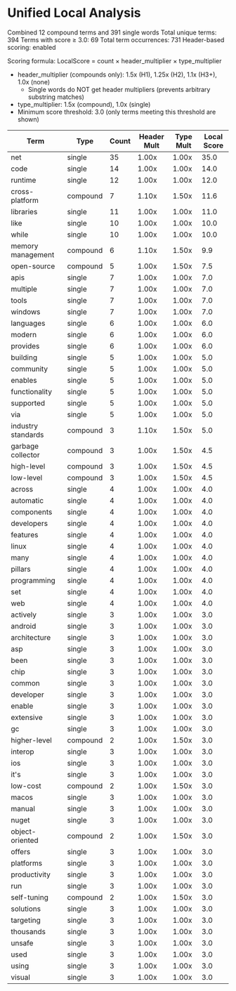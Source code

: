 # Unified Local Analysis

Combined 12 compound terms and 391 single words
Total unique terms: 394
Terms with score ≥ 3.0: 69
Total term occurrences: 731
Header-based scoring: enabled

Scoring formula: LocalScore = count × header_multiplier × type_multiplier
- header_multiplier (compounds only): 1.5x (H1), 1.25x (H2), 1.1x (H3+), 1.0x (none)
  - Single words do NOT get header multipliers (prevents arbitrary substring matches)
- type_multiplier: 1.5x (compound), 1.0x (single)
- Minimum score threshold: 3.0 (only terms meeting this threshold are shown)

| Term | Type | Count | Header Mult | Type Mult | Local Score |
|------|------|-------|-------------|-----------|-------------|
| net | single | 35 | 1.00x | 1.00x | 35.0 |
| code | single | 14 | 1.00x | 1.00x | 14.0 |
| runtime | single | 12 | 1.00x | 1.00x | 12.0 |
| cross-platform | compound | 7 | 1.10x | 1.50x | 11.6 |
| libraries | single | 11 | 1.00x | 1.00x | 11.0 |
| like | single | 10 | 1.00x | 1.00x | 10.0 |
| while | single | 10 | 1.00x | 1.00x | 10.0 |
| memory management | compound | 6 | 1.10x | 1.50x | 9.9 |
| open-source | compound | 5 | 1.00x | 1.50x | 7.5 |
| apis | single | 7 | 1.00x | 1.00x | 7.0 |
| multiple | single | 7 | 1.00x | 1.00x | 7.0 |
| tools | single | 7 | 1.00x | 1.00x | 7.0 |
| windows | single | 7 | 1.00x | 1.00x | 7.0 |
| languages | single | 6 | 1.00x | 1.00x | 6.0 |
| modern | single | 6 | 1.00x | 1.00x | 6.0 |
| provides | single | 6 | 1.00x | 1.00x | 6.0 |
| building | single | 5 | 1.00x | 1.00x | 5.0 |
| community | single | 5 | 1.00x | 1.00x | 5.0 |
| enables | single | 5 | 1.00x | 1.00x | 5.0 |
| functionality | single | 5 | 1.00x | 1.00x | 5.0 |
| supported | single | 5 | 1.00x | 1.00x | 5.0 |
| via | single | 5 | 1.00x | 1.00x | 5.0 |
| industry standards | compound | 3 | 1.10x | 1.50x | 5.0 |
| garbage collector | compound | 3 | 1.00x | 1.50x | 4.5 |
| high-level | compound | 3 | 1.00x | 1.50x | 4.5 |
| low-level | compound | 3 | 1.00x | 1.50x | 4.5 |
| across | single | 4 | 1.00x | 1.00x | 4.0 |
| automatic | single | 4 | 1.00x | 1.00x | 4.0 |
| components | single | 4 | 1.00x | 1.00x | 4.0 |
| developers | single | 4 | 1.00x | 1.00x | 4.0 |
| features | single | 4 | 1.00x | 1.00x | 4.0 |
| linux | single | 4 | 1.00x | 1.00x | 4.0 |
| many | single | 4 | 1.00x | 1.00x | 4.0 |
| pillars | single | 4 | 1.00x | 1.00x | 4.0 |
| programming | single | 4 | 1.00x | 1.00x | 4.0 |
| set | single | 4 | 1.00x | 1.00x | 4.0 |
| web | single | 4 | 1.00x | 1.00x | 4.0 |
| actively | single | 3 | 1.00x | 1.00x | 3.0 |
| android | single | 3 | 1.00x | 1.00x | 3.0 |
| architecture | single | 3 | 1.00x | 1.00x | 3.0 |
| asp | single | 3 | 1.00x | 1.00x | 3.0 |
| been | single | 3 | 1.00x | 1.00x | 3.0 |
| chip | single | 3 | 1.00x | 1.00x | 3.0 |
| common | single | 3 | 1.00x | 1.00x | 3.0 |
| developer | single | 3 | 1.00x | 1.00x | 3.0 |
| enable | single | 3 | 1.00x | 1.00x | 3.0 |
| extensive | single | 3 | 1.00x | 1.00x | 3.0 |
| gc | single | 3 | 1.00x | 1.00x | 3.0 |
| higher-level | compound | 2 | 1.00x | 1.50x | 3.0 |
| interop | single | 3 | 1.00x | 1.00x | 3.0 |
| ios | single | 3 | 1.00x | 1.00x | 3.0 |
| it's | single | 3 | 1.00x | 1.00x | 3.0 |
| low-cost | compound | 2 | 1.00x | 1.50x | 3.0 |
| macos | single | 3 | 1.00x | 1.00x | 3.0 |
| manual | single | 3 | 1.00x | 1.00x | 3.0 |
| nuget | single | 3 | 1.00x | 1.00x | 3.0 |
| object-oriented | compound | 2 | 1.00x | 1.50x | 3.0 |
| offers | single | 3 | 1.00x | 1.00x | 3.0 |
| platforms | single | 3 | 1.00x | 1.00x | 3.0 |
| productivity | single | 3 | 1.00x | 1.00x | 3.0 |
| run | single | 3 | 1.00x | 1.00x | 3.0 |
| self-tuning | compound | 2 | 1.00x | 1.50x | 3.0 |
| solutions | single | 3 | 1.00x | 1.00x | 3.0 |
| targeting | single | 3 | 1.00x | 1.00x | 3.0 |
| thousands | single | 3 | 1.00x | 1.00x | 3.0 |
| unsafe | single | 3 | 1.00x | 1.00x | 3.0 |
| used | single | 3 | 1.00x | 1.00x | 3.0 |
| using | single | 3 | 1.00x | 1.00x | 3.0 |
| visual | single | 3 | 1.00x | 1.00x | 3.0 |
